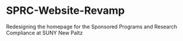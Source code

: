 # SPRC-Website-Revamp
Redesigning the homepage for the Sponsored Programs and Research Compliance at SUNY New Paltz
